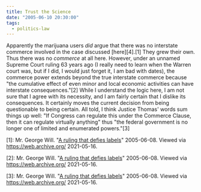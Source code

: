 ```yaml
---
title: Trust the Science
date: "2005-06-10 20:30:00"
tags:
  - politics-law
---
```

Apparently the marijuana users *did* argue that there was
no interstate commerce involved in the case discussed [here][4].[1] They grew
their own. Thus there was no *commerce* at all here.  However, under an
unnamed Supreme Court ruling 63 years ago (I really need to learn
when the Warren court was, but if I did, I would just forget it,
I am bad with dates), the commerce power extends beyond the true
interstate commerce because "the cumulative effect of even minor and
local economic activities can have interstate consequences."[2] While
I understand the logic here, I am not sure that I agree with its
necessity, and I am fairly certain that I dislike its consequences.
It certainly moves the current decision from being questionable to
being certain.  All told, I think Justice Thomas' words sum things
up well: "If Congress can regulate this under the Commerce Clause,
then it can regulate virtually anything" thus "the federal government
is no longer one of limited and enumerated powers."[3]

[1]: Mr. George Will. 
    "[A ruling that defies labels](https://web.archive.org/web/20050610030517/http://www.townhall.com/columnists/georgewill/gw20050608.shtml)"
    2005-06-08.  Viewed via <https://web.archive.org/> 2021-05-16.

[2]: Mr. George Will. 
    "[A ruling that defies labels](https://web.archive.org/web/20050610030517/http://www.townhall.com/columnists/georgewill/gw20050608.shtml)"
    2005-06-08.  Viewed via <https://web.archive.org/> 2021-05-16.

[3]: Mr. George Will. 
    "[A ruling that defies labels](https://web.archive.org/web/20050610030517/http://www.townhall.com/columnists/georgewill/gw20050608.shtml)"
    2005-06-08.  Viewed via <https://web.archive.org/> 2021-05-16.

